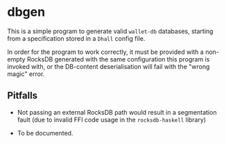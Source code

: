 # dbgen

This is a simple program to generate valid `wallet-db` databases, starting from a specification
stored in a `Dhall` config file.

In order for the program to work correctly, it must be provided with a non-empty RocksDB generated
with the same configuration this program is invoked with, or the DB-content deserialisation will
fail with the "wrong magic" error.

## Pitfalls

- Not passing an external RocksDB path would result in a segmentation fault (due to invalid FFI code
  usage in the `rocksdb-haskell` library)

- To be documented.
